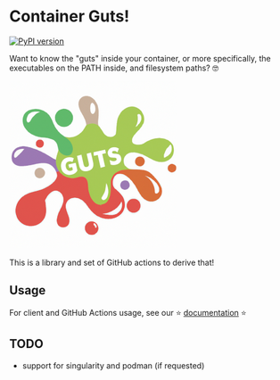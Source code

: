 # Container Guts!

[![PyPI version](https://badge.fury.io/py/container-guts.svg)](https://badge.fury.io/py/container-guts)

Want to know the "guts" inside your container, or more specifically,
the executables on the PATH inside, and filesystem paths? 🤓

![docs/assets/img/guts-colors-small.png](docs/assets/img/guts-colors-small.png)

This is a library and set of GitHub actions to derive that!

## Usage

For client and GitHub Actions usage, see our ⭐️ [documentation](https://singularityhub.github.io/guts/) ⭐️

## TODO

- support for singularity and podman (if requested)
